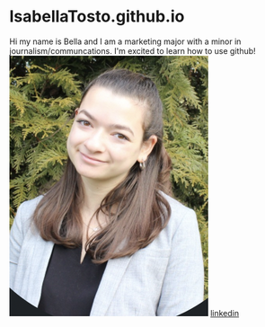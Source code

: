 # IsabellaTosto.github.io
Hi my name is Bella and I am a marketing major with a minor in journalism/communcations. I'm excited to learn how to use github!
![me](https://github.com/IsabellaTosto/IsabellaTosto.github.io/blob/main/Screen%20Shot%202021-02-04%20at%202.47.14%20PM.png?raw=true)
[linkedin](https://www.linkedin.com/in/isabella-tosto-7b2206173/)
